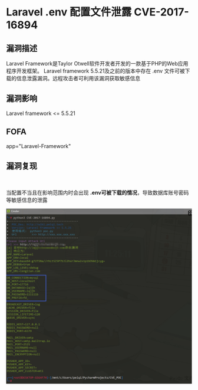 # Laravel .env 配置文件泄露 CVE-2017-16894

## 漏洞描述

Laravel Framework是Taylor Otwell软件开发者开发的一款基于PHP的Web应用程序开发框架。 Laravel framework 5.5.21及之前的版本中存在 .env 文件可被下载的信息泄露漏洞。远程攻击者可利用该漏洞获取敏感信息

## 漏洞影响

<a-checkbox checked>Laravel framework <= 5.5.21</a-checkbox></br>

## FOFA

<a-checkbox checked>app="Laravel-Framework"</a-checkbox></br>

## 漏洞复现

<a-alert type="success" message="访问目标 url http://xxx.xxx.xxx.xxx/.env" description="" showIcon>
</a-alert>
<br/>

当配置不当且在影响范围内时会出现 **.env可被下载的情况**，导致数据库账号密码等敏感信息的泄露

![image-20220313203406647](../../../.vuepress/public/img/image-20220313203406647.png)



